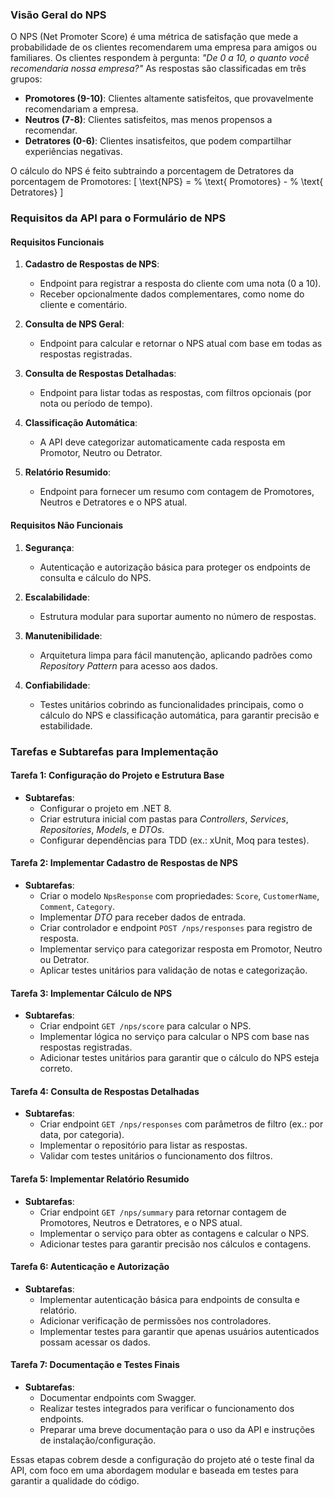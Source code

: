 ### Visão Geral do NPS

O NPS (Net Promoter Score) é uma métrica de satisfação que mede a probabilidade de os clientes recomendarem uma empresa para amigos ou familiares. Os clientes respondem à pergunta: *"De 0 a 10, o quanto você recomendaria nossa empresa?"* As respostas são classificadas em três grupos:

- **Promotores (9-10)**: Clientes altamente satisfeitos, que provavelmente recomendariam a empresa.
- **Neutros (7-8)**: Clientes satisfeitos, mas menos propensos a recomendar.
- **Detratores (0-6)**: Clientes insatisfeitos, que podem compartilhar experiências negativas.

O cálculo do NPS é feito subtraindo a porcentagem de Detratores da porcentagem de Promotores:
\[
\text{NPS} = \% \text{ Promotores} - \% \text{ Detratores}
\]

### Requisitos da API para o Formulário de NPS

#### Requisitos Funcionais

1. **Cadastro de Respostas de NPS**:
   
   - Endpoint para registrar a resposta do cliente com uma nota (0 a 10).
   - Receber opcionalmente dados complementares, como nome do cliente e comentário.

2. **Consulta de NPS Geral**:
   
   - Endpoint para calcular e retornar o NPS atual com base em todas as respostas registradas.

3. **Consulta de Respostas Detalhadas**:
   
   - Endpoint para listar todas as respostas, com filtros opcionais (por nota ou período de tempo).

4. **Classificação Automática**:
   
   - A API deve categorizar automaticamente cada resposta em Promotor, Neutro ou Detrator.

5. **Relatório Resumido**:
   
   - Endpoint para fornecer um resumo com contagem de Promotores, Neutros e Detratores e o NPS atual.

#### Requisitos Não Funcionais

1. **Segurança**:
   
   - Autenticação e autorização básica para proteger os endpoints de consulta e cálculo do NPS.

2. **Escalabilidade**:
   
   - Estrutura modular para suportar aumento no número de respostas.

3. **Manutenibilidade**:
   
   - Arquitetura limpa para fácil manutenção, aplicando padrões como *Repository Pattern* para acesso aos dados.

4. **Confiabilidade**:
   
   - Testes unitários cobrindo as funcionalidades principais, como o cálculo do NPS e classificação automática, para garantir precisão e estabilidade.

### Tarefas e Subtarefas para Implementação

#### Tarefa 1: Configuração do Projeto e Estrutura Base

- **Subtarefas**:
  - Configurar o projeto em .NET 8.
  - Criar estrutura inicial com pastas para *Controllers*, *Services*, *Repositories*, *Models*, e *DTOs*.
  - Configurar dependências para TDD (ex.: xUnit, Moq para testes).

#### Tarefa 2: Implementar Cadastro de Respostas de NPS

- **Subtarefas**:
  - Criar o modelo `NpsResponse` com propriedades: `Score`, `CustomerName`, `Comment`, `Category`.
  - Implementar *DTO* para receber dados de entrada.
  - Criar controlador e endpoint `POST /nps/responses` para registro de resposta.
  - Implementar serviço para categorizar resposta em Promotor, Neutro ou Detrator.
  - Aplicar testes unitários para validação de notas e categorização.

#### Tarefa 3: Implementar Cálculo de NPS

- **Subtarefas**:
  - Criar endpoint `GET /nps/score` para calcular o NPS.
  - Implementar lógica no serviço para calcular o NPS com base nas respostas registradas.
  - Adicionar testes unitários para garantir que o cálculo do NPS esteja correto.

#### Tarefa 4: Consulta de Respostas Detalhadas

- **Subtarefas**:
  - Criar endpoint `GET /nps/responses` com parâmetros de filtro (ex.: por data, por categoria).
  - Implementar o repositório para listar as respostas.
  - Validar com testes unitários o funcionamento dos filtros.

#### Tarefa 5: Implementar Relatório Resumido

- **Subtarefas**:
  - Criar endpoint `GET /nps/summary` para retornar contagem de Promotores, Neutros e Detratores, e o NPS atual.
  - Implementar o serviço para obter as contagens e calcular o NPS.
  - Adicionar testes para garantir precisão nos cálculos e contagens.

#### Tarefa 6: Autenticação e Autorização

- **Subtarefas**:
  - Implementar autenticação básica para endpoints de consulta e relatório.
  - Adicionar verificação de permissões nos controladores.
  - Implementar testes para garantir que apenas usuários autenticados possam acessar os dados.

#### Tarefa 7: Documentação e Testes Finais

- **Subtarefas**:
  - Documentar endpoints com Swagger.
  - Realizar testes integrados para verificar o funcionamento dos endpoints.
  - Preparar uma breve documentação para o uso da API e instruções de instalação/configuração.

Essas etapas cobrem desde a configuração do projeto até o teste final da API, com foco em uma abordagem modular e baseada em testes para garantir a qualidade do código.
